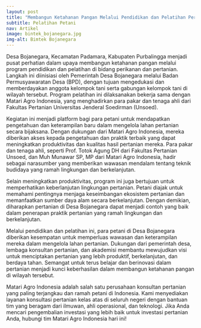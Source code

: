 ```yaml
---
layout: post
title: "Membangun Ketahanan Pangan Melalui Pendidikan dan Pelatihan Pertanian di Desa Bojanegara"
subtitle: Pelatihan Petani 
nav: Artikel
image: bintek_bojanegara.jpg
img-alt: Bimtek Bojanegara
---
```


Desa Bojanegara, Kecamatan Padamara, Kabupaten Purbalingga menjadi pusat perhatian dalam upaya membangun ketahanan pangan melalui program pendidikan dan pelatihan di bidang perikanan dan pertanian. Langkah ini diinisiasi oleh Pemerintah Desa Bojanegara melalui Badan Permusyawaratan Desa (BPD), dengan tujuan mengedukasi dan memberdayakan anggota kelompok tani serta gabungan kelompok tani di wilayah tersebut. Program pelatihan ini dilaksanakan bekerja sama dengan Matari Agro Indonesia, yang menghadirkan para pakar dan tenaga ahli dari Fakultas Pertanian Universitas Jenderal Soedirman (Unsoed).

Kegiatan ini menjadi platform bagi para petani untuk mendapatkan pengetahuan dan keterampilan baru dalam mengelola lahan pertanian secara bijaksana. Dengan dukungan dari Matari Agro Indonesia, mereka diberikan akses kepada pengetahuan dan praktik terbaik yang dapat meningkatkan produktivitas dan kualitas hasil pertanian mereka. Para pakar dan tenaga ahli, seperti Prof. Totok Agung DH dari Fakultas Pertanian Unsoed, dan Muh Munawar SP, MP dari Matari Agro Indonesia, hadir sebagai narasumber yang memberikan wawasan mendalam tentang teknik budidaya yang ramah lingkungan dan berkelanjutan.

Selain meningkatkan produktivitas, program ini juga bertujuan untuk memperhatikan keberlanjutan lingkungan pertanian. Petani diajak untuk memahami pentingnya menjaga keseimbangan ekosistem pertanian dan memanfaatkan sumber daya alam secara berkelanjutan. Dengan demikian, diharapkan pertanian di Desa Bojanegara dapat menjadi contoh yang baik dalam penerapan praktik pertanian yang ramah lingkungan dan berkelanjutan.

Melalui pendidikan dan pelatihan ini, para petani di Desa Bojanegara diberikan kesempatan untuk memperluas wawasan dan keterampilan mereka dalam mengelola lahan pertanian. Dukungan dari pemerintah desa, lembaga konsultan pertanian, dan akademisi membantu mewujudkan visi untuk menciptakan pertanian yang lebih produktif, berkelanjutan, dan berdaya tahan. Semangat untuk terus belajar dan berinovasi dalam pertanian menjadi kunci keberhasilan dalam membangun ketahanan pangan di wilayah tersebut.

Matari Agro Indonesia adalah salah satu perusahaan konsultan pertanian yang paling terjangkau dan ramah petani di Indonesia. Kami menyediakan layanan konsultasi pertanian kelas atas di seluruh negeri dengan bantuan tim yang beragam dari ilmuwan, ahli operasional, dan teknologi. Jika Anda mencari pengembalian investasi yang lebih baik untuk investasi pertanian Anda, hubungi tim Matari Agro Indonesia hari ini!

